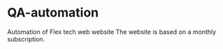 # QA-automation
Automation of Flex tech web website 
The website is based on a monthly subscription.
